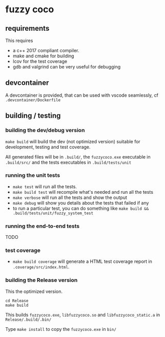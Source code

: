 fuzzy coco
===========

## requirements

This requires 

- a c++ 2017 compliant compiler.
- make and cmake for building
- lcov for the test coverage
- gdb and valgrind can be very useful for debugging

## devcontainer

A devcontainer is provided, that can be used with vscode seamlessly, cf `.devcontainer/Dockerfile`

## building / testing 

### building the dev/debug version

`make build` will build the dev (not optimized version) suitable for development, testing and test coverage.

All generated files will be in `.build/`, the `fuzzycoco.exe` executable in 
`.build/src/` and the tests executables in `.build/tests/unit`

### running the unit tests

- `make test` will run all the tests.
- `make build test` will recompile what's needed and run all the tests
- `make verbose` will run all the tests and show the output
- `make debug` will show you details about the tests that failed if any
- to run a particular test, you can do something like `make build && .build/tests/unit/fuzzy_system_test`


### running the end-to-end tests

TODO

### test coverage

- `make build coverage` will generate a HTML test coverage report in `.coverage/src/index.html`.

### building the Release version

This the optimized version.

```
cd Release
make build
```
This builds `fuzzycoco.exe`, `libfuzzycoco.so` and `libfuzzycoco_static.a` in `Release/.build/.bin/`

Type `make install` to copy the `fuzzycoco.exe` in `bin/`
